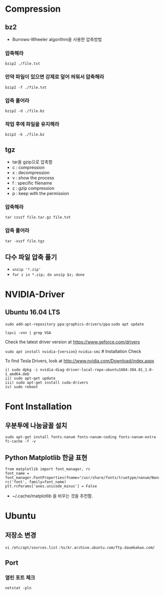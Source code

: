 <!-- TITLE: Basic -->
<!-- SUBTITLE: A quick summary of Basic -->

# Compression
## bz2
- Burrows-Wheeler algorithm을 사용한 압축방법
### 압축해라
`bzip2 ./file.txt`

### 만약 파일이 있으면 강제로 덮어 씌워서 압축해라
`bzip2 -f ./file.txt`

### 압축 풀어라
`bzip2 -d ./file.bz`

### 작업 후에 파일을 유지해라
`bzip2 -k ./file.bz`


## tgz
- tar을 gzip으로 압축함
- c : compression
- x : decompression
- v : show the process
- f : specific filename
- z : gzip compression
- p : keep with the permission

### 압축해라
`tar czvzf file.tar.gz file.txt`

### 압축 풀어라
`tar -xvzf file.tgz`

## 다수 파일 압축 풀기
- `unzip '*.zip'`
- `for z in *.zip; do unzip $z; done`


# NVIDIA-Driver
## Ubuntu 16.04 LTS
`sudo add-apt-repository ppa:graphics-drivers/ppa`
`sudo apt update`

`lspci -vnn | grep VGA`

Check the latest driver version at https://www.geforce.com/drivers

`sudo apt install nvidia-{version}`
`nvidia-smi` # Installation Check

To find Tesla Drivers, look at http://www.nvidia.com/Download/index.aspx

```
i) sudo dpkg -i nvidia-diag-driver-local-repo-ubuntu1604-384.81_1.0-1_amd64.deb
ii) sudo apt-get update
iii) sudo apt-get install cuda-drivers
iv) sudo reboot
```


# Font Installation
## 우분투에 나눔글꼴 설치
`sudo apt-get install fonts-nanum fonts-nanum-coding fonts-nanum-extra`
`fc-cache -f -v`

## Python Matplotlib 한글 표현
```
from matplotlib import font_manager, rc
font_name = font_manager.FontProperties(fname="/usr/share/fonts/truetype/nanum/NanumGothic.ttf").get_name()
rc('font', family=font_name)
plt.rcParams['axes.unicode_minus'] = False
```

- ~/.cache/matplotlib 을 비우는 것을 추천함.

# Ubuntu
## 저장소 변경
`vi /etc/apt/sources.list`
`:%s/kr.archive.ubuntu.com/ftp.daumkakao.com/`

## Port
### 열린 포트 체크
`netstat -pln`
